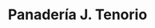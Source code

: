 ---
title: "Panadería J. Tenorio"
url: /talavera-de-la-reina/panaderia-j-tenorio/
shop: Bäckerei
---
